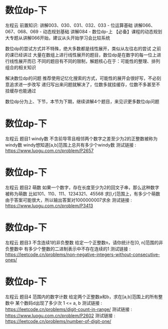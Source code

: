 <!-- Slide number: 1 -->
# 数位dp-下
左程云
前置知识:
讲解003、030、031、032、033 - 位运算基础
讲解066、067、068、069 - 动态规划基础
讲解084 - 数位dp-上
【必备】课程的动态规划大专题从讲解066开始，建议从头开始学习会比较系统

数位dp的尝试方式并不特殊，绝大多数都是线性展开，类似从左往右的尝试
之前的课已经讲过 大量在数组上进行线性展开的题目，数位dp是在数字的每一位上进行线性展开而已
不同的题目有不同的限制，解题核心在于：可能性的整理、排列组合的相关知识

解决数位dp的问题 推荐使用记忆化搜索的方式，可能性的展开会很好写，不必刻意追求进一步改写
递归写出来问题就解决了，位数多就挂缓存，位数不多甚至不挂缓存也能通过

数位dp分为上、下节，本节为下期，继续讲解4个题目，来见识更多数位dp问题

<!-- Slide number: 2 -->
# 数位dp-下
左程云
题目1
windy数
不含前导零且相邻两个数字之差至少为2的正整数被称为windy数
windy想知道[a,b]范围上总共有多少个windy数
测试链接 : https://www.luogu.com.cn/problem/P2657

<!-- Slide number: 3 -->
# 数位dp-下
左程云
题目2
萌数
如果一个数字，存在长度至少为2的回文子串，那么这种数字被称为萌数
比如101、110、111、1234321、45568
求[l,r]范围上，有多少个萌数
由于答案可能很大，所以输出答案对1000000007求余
测试链接 : https://www.luogu.com.cn/problem/P3413

<!-- Slide number: 4 -->
# 数位dp-下
左程云
题目3
不含连续1的非负整数
给定一个正整数n，请你统计在[0, n]范围的非负整数中
有多少个整数的二进制表示中不存在连续的1
测试链接 :
https://leetcode.cn/problems/non-negative-integers-without-consecutive-ones/

<!-- Slide number: 5 -->
# 数位dp-下
左程云
题目4
范围内的数字计数
给定两个正整数a和b，求在[a,b]范围上的所有整数中
某个数码d出现了多少次
1 <= a, b
测试链接 : https://leetcode.cn/problems/digit-count-in-range/
测试链接 : https://www.luogu.com.cn/problem/P2602
测试链接 : https://leetcode.cn/problems/number-of-digit-one/